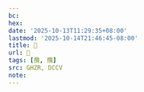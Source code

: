 ```yaml
---
bc:
hex:
date: '2025-10-13T11:29:35+08:00'
lastmod: '2025-10-14T21:46:45-08:00'
title: 󰢌
url: 󰢌
tags: [攬, 攬]
src: GHZR, DCCV
note:
---
```

